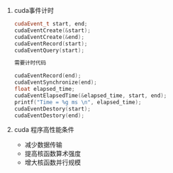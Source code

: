 1. cuda事件计时

   ```cpp
   cudaEvent_t start, end;
   cudaEventCreate(&start);
   cudaEventCreate(&end);
   cudaEventRecord(start);
   cudaEventQuery(start);

   需要计时代码 

   cudaEventRecord(end);
   cudaEventSynchronize(end);
   float elapsed_time;
   cudaEventElapsedTime(&elapsed_time, start, end);
   printf("Time = %g ms \n", elapsed_time);
   cudaEventDestory(start);
   cudaEventDestory(end);
   ```
2. cuda 程序高性能条件

   * 减少数据传输
   * 提高核函数算术强度
   * 增大核函数并行规模
